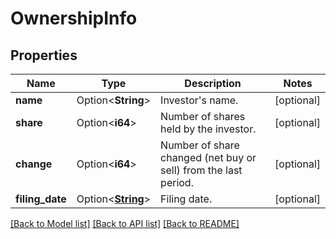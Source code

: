 # OwnershipInfo

## Properties

Name | Type | Description | Notes
------------ | ------------- | ------------- | -------------
**name** | Option<**String**> | Investor's name. | [optional]
**share** | Option<**i64**> | Number of shares held by the investor. | [optional]
**change** | Option<**i64**> | Number of share changed (net buy or sell) from the last period. | [optional]
**filing_date** | Option<[**String**](string.md)> | Filing date. | [optional]

[[Back to Model list]](../README.md#documentation-for-models) [[Back to API list]](../README.md#documentation-for-api-endpoints) [[Back to README]](../README.md)


